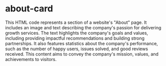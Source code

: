 # about-card
This HTML code represents a section of a website's "About" page. It includes an image and text describing the company's passion for delivering growth services. The text highlights the company's goals and values, including providing impactful recommendations and building strong partnerships. It also features statistics about the company's performance, such as the number of happy users, issues solved, and good reviews received. This content aims to convey the company's mission, values, and achievements to visitors.
